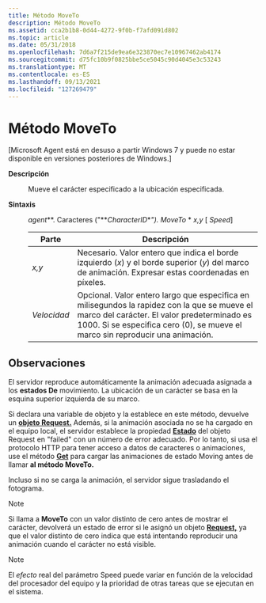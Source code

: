 ```yaml
---
title: Método MoveTo
description: Método MoveTo
ms.assetid: cca2b1b8-0d44-4272-9f0b-f7afd091d802
ms.topic: article
ms.date: 05/31/2018
ms.openlocfilehash: 7d6a7f215de9ea6e323870ec7e10967462ab4174
ms.sourcegitcommit: d75fc10b9f0825bbe5ce5045c90d4045e3c53243
ms.translationtype: MT
ms.contentlocale: es-ES
ms.lasthandoff: 09/13/2021
ms.locfileid: "127269479"
---
```

# <a name="moveto-method"></a>Método MoveTo

\[Microsoft Agent está en desuso a partir Windows 7 y puede no estar disponible en versiones posteriores de Windows.\]

<dl> <dt>

<span id="Description"></span><span id="description"></span><span id="DESCRIPTION"></span>**Descripción**
</dt> <dd>

Mueve el carácter especificado a la ubicación especificada.

</dd> <dt>

<span id="Syntax"></span><span id="syntax"></span><span id="SYNTAX"></span>**Sintaxis**
</dt> <dd>

*agent***. Caracteres ("**_CharacterID_*_"). MoveTo_ *  *x,y* \[ *Speed*\]



| Parte    | Descripción                                                                                                                                                                                     |
|---------|-------------------------------------------------------------------------------------------------------------------------------------------------------------------------------------------------|
| *x,y*   | Necesario. Valor entero que indica el borde izquierdo (*x*) y el borde superior (*y*) del marco de animación. Expresar estas coordenadas en píxeles.                                                   |
| *Velocidad* | Opcional. Valor entero largo que especifica en milisegundos la rapidez con la que se mueve el marco del carácter. El valor predeterminado es 1000. Si se especifica cero (0), se mueve el marco sin reproducir una animación. |



 

</dd> </dl>

## <a name="remarks"></a>Observaciones

El servidor reproduce automáticamente la animación adecuada asignada a los **estados De** movimiento. La ubicación de un carácter se basa en la esquina superior izquierda de su marco.

Si declara una variable de objeto y la establece en este método, devuelve un [**objeto Request.**](/windows/desktop/lwef/the-request-object) Además, si la animación asociada no se ha cargado en  el equipo local, el servidor establece la propiedad [**Estado**](status-property.md) del objeto Request en "failed" con un número de error adecuado. Por lo tanto, si usa el protocolo HTTP para tener acceso  a datos de caracteres o animaciones, use el método [**Get**](get-method.md) para cargar las animaciones de estado Moving antes de llamar **al método MoveTo.**

Incluso si no se carga la animación, el servidor sigue trasladando el fotograma.

> [!Note]  
> Si llama a **MoveTo** con un valor distinto de cero antes de mostrar el carácter, devolverá un estado de error si le asignó un objeto [**Request,**](/windows/desktop/lwef/the-request-object) ya que el valor distinto de cero indica que está intentando reproducir una animación cuando el carácter no está visible.

 

> [!Note]  
> El *efecto* real del parámetro Speed puede variar en función de la velocidad del procesador del equipo y la prioridad de otras tareas que se ejecutan en el sistema.

 

 

 
